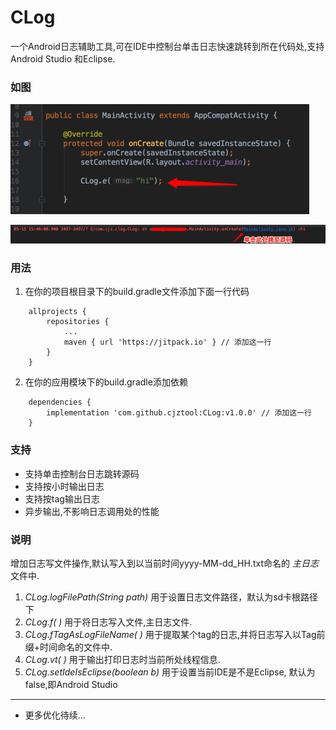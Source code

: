 # CLog
一个Android日志辅助工具,可在IDE中控制台单击日志快速跳转到所在代码处,支持Android Studio 和Eclipse.

### 如图

![image](pic/code.png)

![image](pic/logcat.png)


### 用法

1. 在你的项目根目录下的build.gradle文件添加下面一行代码

```
    allprojects {
        repositories {
            ...
            maven { url 'https://jitpack.io' } // 添加这一行
        }
    }
```

2. 在你的应用模块下的build.gradle添加依赖

```
    dependencies {
        implementation 'com.github.cjztool:CLog:v1.0.0' // 添加这一行
    }
```

### 支持

- 支持单击控制台日志跳转源码
- 支持按小时输出日志
- 支持按tag输出日志
- 异步输出,不影响日志调用处的性能

### 说明
 增加日志写文件操作,默认写入到以当前时间yyyy-MM-dd_HH.txt命名的 *主日志* 文件中.

1. *CLog.logFilePath(String path)* 用于设置日志文件路径，默认为sd卡根路径下
2. *CLog.f( )* 用于将日志写入文件,主日志文件.
3. *CLog.fTagAsLogFileName( )* 用于提取某个tag的日志,并将日志写入以Tag前缀+时间命名的文件中.
4. *CLog.vt( )* 用于输出打印日志时当前所处线程信息.
5. *CLog.setIdeIsEclipse(boolean b)* 用于设置当前IDE是不是Eclipse, 默认为false,即Android Studio

---
- 更多优化待续...
